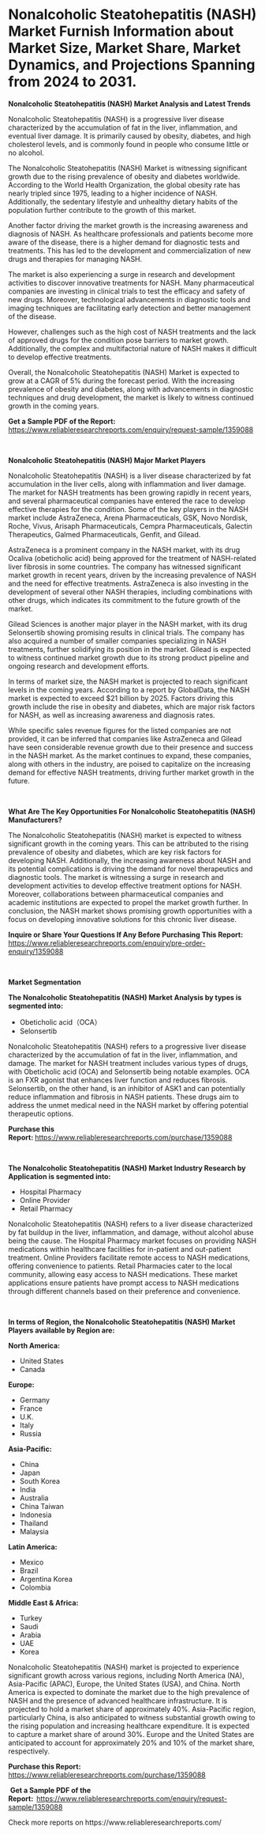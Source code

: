 <p><h1>Nonalcoholic Steatohepatitis (NASH) Market Furnish Information about Market Size, Market Share, Market Dynamics, and Projections Spanning from 2024 to 2031.</h1></p><p><strong>Nonalcoholic Steatohepatitis (NASH) Market Analysis and Latest Trends</strong></p>
<p><p>Nonalcoholic Steatohepatitis (NASH) is a progressive liver disease characterized by the accumulation of fat in the liver, inflammation, and eventual liver damage. It is primarily caused by obesity, diabetes, and high cholesterol levels, and is commonly found in people who consume little or no alcohol.</p><p>The Nonalcoholic Steatohepatitis (NASH) Market is witnessing significant growth due to the rising prevalence of obesity and diabetes worldwide. According to the World Health Organization, the global obesity rate has nearly tripled since 1975, leading to a higher incidence of NASH. Additionally, the sedentary lifestyle and unhealthy dietary habits of the population further contribute to the growth of this market.</p><p>Another factor driving the market growth is the increasing awareness and diagnosis of NASH. As healthcare professionals and patients become more aware of the disease, there is a higher demand for diagnostic tests and treatments. This has led to the development and commercialization of new drugs and therapies for managing NASH.</p><p>The market is also experiencing a surge in research and development activities to discover innovative treatments for NASH. Many pharmaceutical companies are investing in clinical trials to test the efficacy and safety of new drugs. Moreover, technological advancements in diagnostic tools and imaging techniques are facilitating early detection and better management of the disease.</p><p>However, challenges such as the high cost of NASH treatments and the lack of approved drugs for the condition pose barriers to market growth. Additionally, the complex and multifactorial nature of NASH makes it difficult to develop effective treatments.</p><p>Overall, the Nonalcoholic Steatohepatitis (NASH) Market is expected to grow at a CAGR of 5% during the forecast period. With the increasing prevalence of obesity and diabetes, along with advancements in diagnostic techniques and drug development, the market is likely to witness continued growth in the coming years.</p></p>
<p><strong>Get a Sample PDF of the Report:&nbsp;</strong> <a href="https://www.reliableresearchreports.com/enquiry/request-sample/1359088">https://www.reliableresearchreports.com/enquiry/request-sample/1359088</a></p>
<p>&nbsp;</p>
<p><strong>Nonalcoholic Steatohepatitis (NASH) Major Market Players</strong></p>
<p><p>Nonalcoholic Steatohepatitis (NASH) is a liver disease characterized by fat accumulation in the liver cells, along with inflammation and liver damage. The market for NASH treatments has been growing rapidly in recent years, and several pharmaceutical companies have entered the race to develop effective therapies for the condition. Some of the key players in the NASH market include AstraZeneca, Arena Pharmaceuticals, GSK, Novo Nordisk, Roche, Vivus, Arisaph Pharmaceuticals, Cempra Pharmaceuticals, Galectin Therapeutics, Galmed Pharmaceuticals, Genfit, and Gilead.</p><p>AstraZeneca is a prominent company in the NASH market, with its drug Ocaliva (obeticholic acid) being approved for the treatment of NASH-related liver fibrosis in some countries. The company has witnessed significant market growth in recent years, driven by the increasing prevalence of NASH and the need for effective treatments. AstraZeneca is also investing in the development of several other NASH therapies, including combinations with other drugs, which indicates its commitment to the future growth of the market.</p><p>Gilead Sciences is another major player in the NASH market, with its drug Selonsertib showing promising results in clinical trials. The company has also acquired a number of smaller companies specializing in NASH treatments, further solidifying its position in the market. Gilead is expected to witness continued market growth due to its strong product pipeline and ongoing research and development efforts.</p><p>In terms of market size, the NASH market is projected to reach significant levels in the coming years. According to a report by GlobalData, the NASH market is expected to exceed $21 billion by 2025. Factors driving this growth include the rise in obesity and diabetes, which are major risk factors for NASH, as well as increasing awareness and diagnosis rates.</p><p>While specific sales revenue figures for the listed companies are not provided, it can be inferred that companies like AstraZeneca and Gilead have seen considerable revenue growth due to their presence and success in the NASH market. As the market continues to expand, these companies, along with others in the industry, are poised to capitalize on the increasing demand for effective NASH treatments, driving further market growth in the future.</p></p>
<p>&nbsp;</p>
<p><strong>What Are The Key Opportunities For Nonalcoholic Steatohepatitis (NASH) Manufacturers?</strong></p>
<p><p>The Nonalcoholic Steatohepatitis (NASH) market is expected to witness significant growth in the coming years. This can be attributed to the rising prevalence of obesity and diabetes, which are key risk factors for developing NASH. Additionally, the increasing awareness about NASH and its potential complications is driving the demand for novel therapeutics and diagnostic tools. The market is witnessing a surge in research and development activities to develop effective treatment options for NASH. Moreover, collaborations between pharmaceutical companies and academic institutions are expected to propel the market growth further. In conclusion, the NASH market shows promising growth opportunities with a focus on developing innovative solutions for this chronic liver disease.</p></p>
<p><strong>Inquire or Share Your Questions If Any Before Purchasing This Report:</strong> <a href="https://www.reliableresearchreports.com/enquiry/pre-order-enquiry/1359088">https://www.reliableresearchreports.com/enquiry/pre-order-enquiry/1359088</a></p>
<p>&nbsp;</p>
<p><strong>Market Segmentation</strong></p>
<p><strong>The Nonalcoholic Steatohepatitis (NASH) Market Analysis by types is segmented into:</strong></p>
<p><ul><li>Obeticholic acid（OCA）</li><li>Selonsertib</li></ul></p>
<p><p>Nonalcoholic Steatohepatitis (NASH) refers to a progressive liver disease characterized by the accumulation of fat in the liver, inflammation, and damage. The market for NASH treatment includes various types of drugs, with Obeticholic acid (OCA) and Selonsertib being notable examples. OCA is an FXR agonist that enhances liver function and reduces fibrosis. Selonsertib, on the other hand, is an inhibitor of ASK1 and can potentially reduce inflammation and fibrosis in NASH patients. These drugs aim to address the unmet medical need in the NASH market by offering potential therapeutic options.</p></p>
<p><strong>Purchase this Report:&nbsp;</strong><a href="https://www.reliableresearchreports.com/purchase/1359088">https://www.reliableresearchreports.com/purchase/1359088</a></p>
<p>&nbsp;</p>
<p><strong>The Nonalcoholic Steatohepatitis (NASH) Market Industry Research by Application is segmented into:</strong></p>
<p><ul><li>Hospital Pharmacy</li><li>Online Provider</li><li>Retail Pharmacy</li></ul></p>
<p><p>Nonalcoholic Steatohepatitis (NASH) refers to a liver disease characterized by fat buildup in the liver, inflammation, and damage, without alcohol abuse being the cause. The Hospital Pharmacy market focuses on providing NASH medications within healthcare facilities for in-patient and out-patient treatment. Online Providers facilitate remote access to NASH medications, offering convenience to patients. Retail Pharmacies cater to the local community, allowing easy access to NASH medications. These market applications ensure patients have prompt access to NASH medications through different channels based on their preference and convenience.</p></p>
<p>&nbsp;</p>
<p><strong>In terms of Region, the Nonalcoholic Steatohepatitis (NASH) Market Players available by Region are:</strong></p>
<p>
    <p> <strong> North America: </strong>
        <ul>
            <li>United States</li>
            <li>Canada</li>
        </ul>
        </p> 
    <p> <strong> Europe: </strong>
        <ul>
            <li>Germany</li>
            <li>France</li>
            <li>U.K.</li>
            <li>Italy</li>
            <li>Russia</li>
        </ul>
        </p> 
    <p> <strong> Asia-Pacific: </strong>
        <ul>
            <li>China</li>
            <li>Japan</li>
            <li>South Korea</li>
            <li>India</li>
            <li>Australia</li>
            <li>China Taiwan</li>
            <li>Indonesia</li>
            <li>Thailand</li>
            <li>Malaysia</li>
        </ul>
        </p> 
    <p> <strong> Latin America: </strong>
        <ul>
            <li>Mexico</li>
            <li>Brazil</li>
            <li>Argentina Korea</li>
            <li>Colombia</li>
        </ul>
        </p> 
    <p> <strong> Middle East & Africa: </strong>
        <ul>
            <li>Turkey</li>
            <li>Saudi</li>
            <li>Arabia</li>
            <li>UAE</li>
            <li>Korea</li>
        </ul>
    </p>
    </p>
<p><p>Nonalcoholic Steatohepatitis (NASH) market is projected to experience significant growth across various regions, including North America (NA), Asia-Pacific (APAC), Europe, the United States (USA), and China. North America is expected to dominate the market due to the high prevalence of NASH and the presence of advanced healthcare infrastructure. It is projected to hold a market share of approximately 40%. Asia-Pacific region, particularly China, is also anticipated to witness substantial growth owing to the rising population and increasing healthcare expenditure. It is expected to capture a market share of around 30%. Europe and the United States are anticipated to account for approximately 20% and 10% of the market share, respectively.</p></p>
<p><strong>Purchase this Report: </strong><a href="https://www.reliableresearchreports.com/purchase/1359088">https://www.reliableresearchreports.com/purchase/1359088</a></p>
<p>&nbsp;<strong>Get a Sample PDF of the Report:&nbsp;&nbsp;</strong><a href="https://www.reliableresearchreports.com/enquiry/request-sample/1359088">https://www.reliableresearchreports.com/enquiry/request-sample/1359088</a></p>
<p><strong></strong></p>
<p>Check more reports on https://www.reliableresearchreports.com/</p>